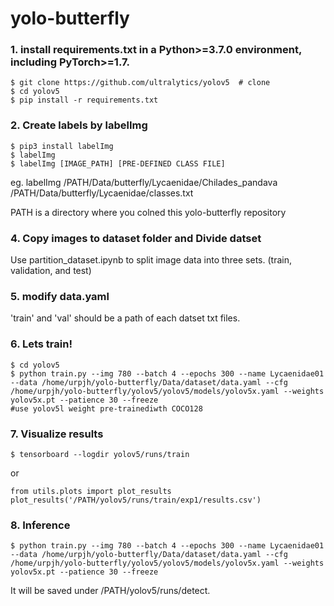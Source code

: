 # yolo-butterfly

### 1. install requirements.txt in a Python>=3.7.0 environment, including PyTorch>=1.7.
```
$ git clone https://github.com/ultralytics/yolov5  # clone
$ cd yolov5  
$ pip install -r requirements.txt
```


### 2. Create labels by labelImg
```
$ pip3 install labelImg
$ labelImg
$ labelImg [IMAGE_PATH] [PRE-DEFINED CLASS FILE] 
```
eg. labelImg /PATH/Data/butterfly/Lycaenidae/Chilades_pandava /PATH/Data/butterfly/Lycaenidae/classes.txt 

PATH is a directory where you colned this yolo-butterfly repository


### 4. Copy images to dataset folder and Divide datset
Use partition_dataset.ipynb to split image data into three sets. (train, validation, and test)


### 5. modify data.yaml
'train' and 'val' should be a path of each datset txt files. 


### 6. Lets train!
```
$ cd yolov5
$ python train.py --img 780 --batch 4 --epochs 300 --name Lycaenidae01 --data /home/urpjh/yolo-butterfly/Data/dataset/data.yaml --cfg /home/urpjh/yolo-butterfly/yolov5/yolov5/models/yolov5x.yaml --weights yolov5x.pt --patience 30 --freeze 
#use yolov5l weight pre-trainediwth COCO128
```


### 7. Visualize results 
```
$ tensorboard --logdir yolov5/runs/train
```
or
```
from utils.plots import plot_results
plot_results('/PATH/yolov5/runs/train/exp1/results.csv') 
```


### 8. Inference
```
$ python train.py --img 780 --batch 4 --epochs 300 --name Lycaenidae01 --data /home/urpjh/yolo-butterfly/Data/dataset/data.yaml --cfg /home/urpjh/yolo-butterfly/yolov5/yolov5/models/yolov5x.yaml --weights yolov5x.pt --patience 30 --freeze
```
It will be saved under /PATH/yolov5/runs/detect.
